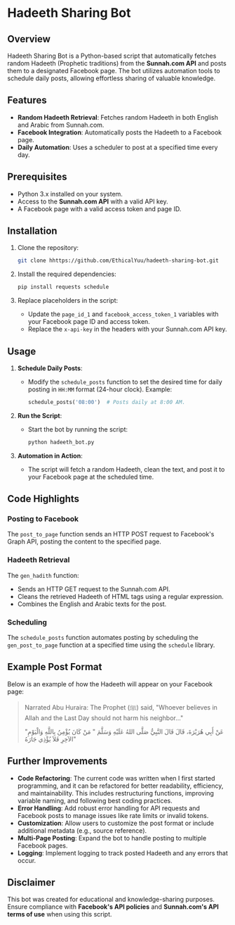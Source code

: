 # Hadeeth Sharing Bot

## Overview
Hadeeth Sharing Bot is a Python-based script that automatically fetches random Hadeeth (Prophetic traditions) from the **Sunnah.com API** and posts them to a designated Facebook page. The bot utilizes automation tools to schedule daily posts, allowing effortless sharing of valuable knowledge.

## Features
- **Random Hadeeth Retrieval**: Fetches random Hadeeth in both English and Arabic from Sunnah.com.
- **Facebook Integration**: Automatically posts the Hadeeth to a Facebook page.
- **Daily Automation**: Uses a scheduler to post at a specified time every day.

## Prerequisites
- Python 3.x installed on your system.
- Access to the **Sunnah.com API** with a valid API key.
- A Facebook page with a valid access token and page ID.

## Installation
1. Clone the repository:
    ```bash
    git clone hhttps://github.com/EthicalYuu/hadeeth-sharing-bot.git
    ```

2. Install the required dependencies:
    ```bash
    pip install requests schedule
    ```

3. Replace placeholders in the script:
    - Update the `page_id_1` and `facebook_access_token_1` variables with your Facebook page ID and access token.
    - Replace the `x-api-key` in the headers with your Sunnah.com API key.

## Usage
1. **Schedule Daily Posts**: 
    - Modify the `schedule_posts` function to set the desired time for daily posting in `HH:MM` format (24-hour clock). 
      Example:
      ```python
      schedule_posts('08:00')  # Posts daily at 8:00 AM.
      ```

2. **Run the Script**:
    - Start the bot by running the script:
      ```bash
      python hadeeth_bot.py
      ```

3. **Automation in Action**:
    - The script will fetch a random Hadeeth, clean the text, and post it to your Facebook page at the scheduled time.

## Code Highlights
### Posting to Facebook
The `post_to_page` function sends an HTTP POST request to Facebook's Graph API, posting the content to the specified page.

### Hadeeth Retrieval
The `gen_hadith` function:
- Sends an HTTP GET request to the Sunnah.com API.
- Cleans the retrieved Hadeeth of HTML tags using a regular expression.
- Combines the English and Arabic texts for the post.

### Scheduling
The `schedule_posts` function automates posting by scheduling the `gen_post_to_page` function at a specified time using the `schedule` library.

## Example Post Format
Below is an example of how the Hadeeth will appear on your Facebook page:

> Narrated Abu Huraira: The Prophet (ﷺ) said, "Whoever believes in Allah and the Last Day should not harm his neighbor..."
>  
> "عَنْ أَبِي هُرَيْرَةَ، قَالَ قَالَ النَّبِيُّ صَلَّى اللهُ عَلَيْهِ وَسَلَّمَ ‏"‏ مَنْ كَانَ يُؤْمِنُ بِاللَّهِ وَالْيَوْمِ الآخِرِ فَلاَ يُؤْذِي جَارَهُ‏"

## Further Improvements
- **Code Refactoring**: The current code was written when I first started programming, and it can be refactored for better readability, efficiency, and maintainability. This includes restructuring functions, improving variable naming, and following best coding practices.
- **Error Handling**: Add robust error handling for API requests and Facebook posts to manage issues like rate limits or invalid tokens.
- **Customization**: Allow users to customize the post format or include additional metadata (e.g., source reference).
- **Multi-Page Posting**: Expand the bot to handle posting to multiple Facebook pages.
- **Logging**: Implement logging to track posted Hadeeth and any errors that occur.

## Disclaimer
This bot was created for educational and knowledge-sharing purposes. Ensure compliance with **Facebook's API policies** and **Sunnah.com's API terms of use** when using this script.
